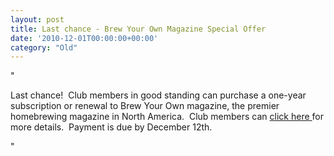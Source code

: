 ```yaml
---
layout: post
title: Last chance - Brew Your Own Magazine Special Offer
date: '2010-12-01T00:00:00+00:00'
category: "Old"
---
```

"<p>Last chance!&#160; Club members in good standing can purchase a one-year subscription or renewal to Brew Your Own magazine&#44; the premier homebrewing magazine in North America.&#160; Club members can <a target="_self" href="http://www.yeastwranglers.ca/MembersOnly/tabid/261/Default.aspx">click here </a>for more details.&#160; Payment is due by December 12th.</p>"
